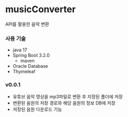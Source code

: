 # musicConverter
API를 활용한 음악 변환

### 사용 기술
- java 17
- Spring Boot 3.2.0
  - maven
- Oracle Database
- Thymeleaf

### v0.0.1
- 유튜브 음악 영상을 mp3파일로 변환 후 지정된 폴더에 저장
- 변환된 음원의 저장 경로와 해당 음원의 정보 DB에 저장
- 저장된 음원 다운로드 기능
